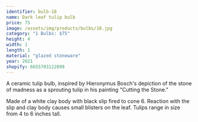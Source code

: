 ```yaml
---
identifier: bulb-18
name: Dark leaf tulip bulb
price: 75
image: /assets/img/products/bulbs/18.jpg
category: "1 Bulbs: $75"
height: 4
width: 1
length: 1
material: "glazed stoneware"
year: 2021
shopify: 6655703122099
---
```


A ceramic tulip bulb, inspired by  Hieronymus Bosch's depiction of the stone of madness as a sprouting tulip in his painting "Cutting the Stone."

Made of a white clay body with black slip fired to cone 6. Reaction with the slip and clay body causes small blisters on the leaf. Tulips range in size from 4 to 6 inches tall.